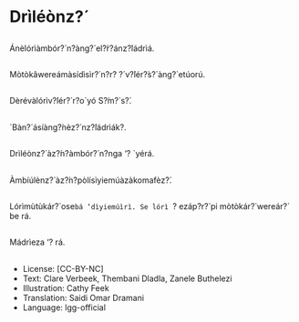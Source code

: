 # Drìléònz?́

##
Ánèlórìàmbór?́ n?àng?̀
el?́r?ánz?̀ládrìá.

##
Mòtòkâwereámàsídìsìr?́ n?r?
?́ v?́lér?̀s?̀ àng?̀ etúorú.

##
Dèrévàlórìv?́lér?̀ r?o`yó
S?́m?̀ s?̀.

##
`Bàn?́ ásíàng?̀nèz?́
nz?̀ládrìák?.

##
Drìléònz?́ àz?́n?àmbór?́ n?nga
‘? `yérá.

##
Àmbíúlènz?̀
àz?́n?pòlísìyiemúàzàkomafèz?́.

##
Lórìmùtùkár?̀ ose`bá
‘dìyiemúìrì. Se lórì `? ezáp?r?̀
pi mòtòkár?̀ wereár?̀ be rá.

##
Mádrìeza ‘? rá.

##
* License: [CC-BY-NC]
* Text: Clare Verbeek, Thembani Dladla, Zanele Buthelezi
* Illustration: Cathy Feek
* Translation: Saidi Omar Dramani
* Language: lgg-official
